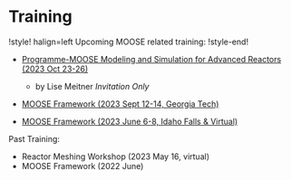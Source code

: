 # Training

!style! halign=left
Upcoming MOOSE related training:
!style-end!

- [Programme-MOOSE Modeling and Simulation for Advanced Reactors (2023 Oct 23-26)](https://ncrcaims.inl.gov/Identity/Account/TrainingRegistration)

  - by Lise Meitner *Invitation Only*

- [MOOSE Framework (2023 Sept 12-14, Georgia Tech)](https://ncrcaims.inl.gov/Identity/Account/TrainingRegistration)
- [MOOSE Framework (2023 June 6-8, Idaho Falls & Virtual)](https://inlhrfedramp.gov1.qualtrics.com/jfe/form/SV_1RDZf244xsF1NK6)

Past Training:

- Reactor Meshing Workshop (2023 May 16, virtual)
- MOOSE Framework (2022 June)

